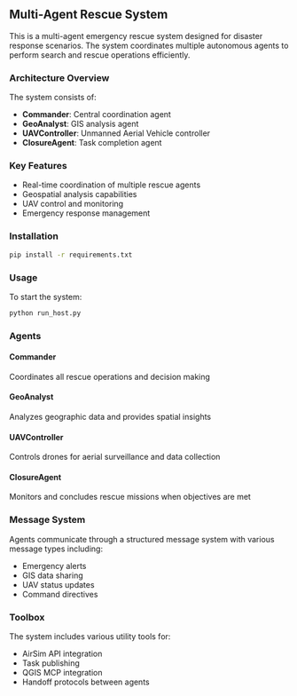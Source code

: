 ## Multi-Agent Rescue System

This is a multi-agent emergency rescue system designed for disaster response scenarios. The system coordinates multiple autonomous agents to perform search and rescue operations efficiently.

### Architecture Overview

The system consists of:
- **Commander**: Central coordination agent
- **GeoAnalyst**: GIS analysis agent
- **UAVController**: Unmanned Aerial Vehicle controller
- **ClosureAgent**: Task completion agent

### Key Features

- Real-time coordination of multiple rescue agents
- Geospatial analysis capabilities
- UAV control and monitoring
- Emergency response management

### Installation

```bash
pip install -r requirements.txt
```

### Usage

To start the system:

```bash
python run_host.py
```

### Agents

#### Commander
Coordinates all rescue operations and decision making

#### GeoAnalyst
Analyzes geographic data and provides spatial insights

#### UAVController
Controls drones for aerial surveillance and data collection

#### ClosureAgent
Monitors and concludes rescue missions when objectives are met

### Message System

Agents communicate through a structured message system with various message types including:
- Emergency alerts
- GIS data sharing
- UAV status updates
- Command directives

### Toolbox

The system includes various utility tools for:
- AirSim API integration
- Task publishing
- QGIS MCP integration
- Handoff protocols between agents